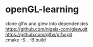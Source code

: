 # openGL-learning
clone glfw and glew into dependencies  
https://github.com/nigels-com/glew.git  
https://github.com/glfw/glfw.git  
cmake -S . -B build  
